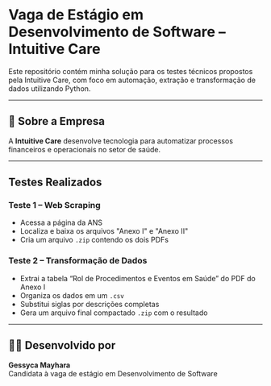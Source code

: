 # Vaga de Estágio em Desenvolvimento de Software – Intuitive Care

Este repositório contém minha solução para os testes técnicos propostos pela Intuitive Care, com foco em automação, extração e transformação de dados utilizando Python.

---

## 🏢 Sobre a Empresa

A **Intuitive Care** desenvolve tecnologia para automatizar processos financeiros e operacionais no setor de saúde.

---

## Testes Realizados

### Teste 1 – Web Scraping

- Acessa a página da ANS
- Localiza e baixa os arquivos "Anexo I" e "Anexo II"
- Cria um arquivo `.zip` contendo os dois PDFs

### Teste 2 – Transformação de Dados

- Extrai a tabela “Rol de Procedimentos e Eventos em Saúde” do PDF do Anexo I
- Organiza os dados em um `.csv`
- Substitui siglas por descrições completas
- Gera um arquivo final compactado `.zip` com o resultado

---

## 👩‍💻 Desenvolvido por

**Gessyca Mayhara**  
Candidata à vaga de estágio em Desenvolvimento de Software    


